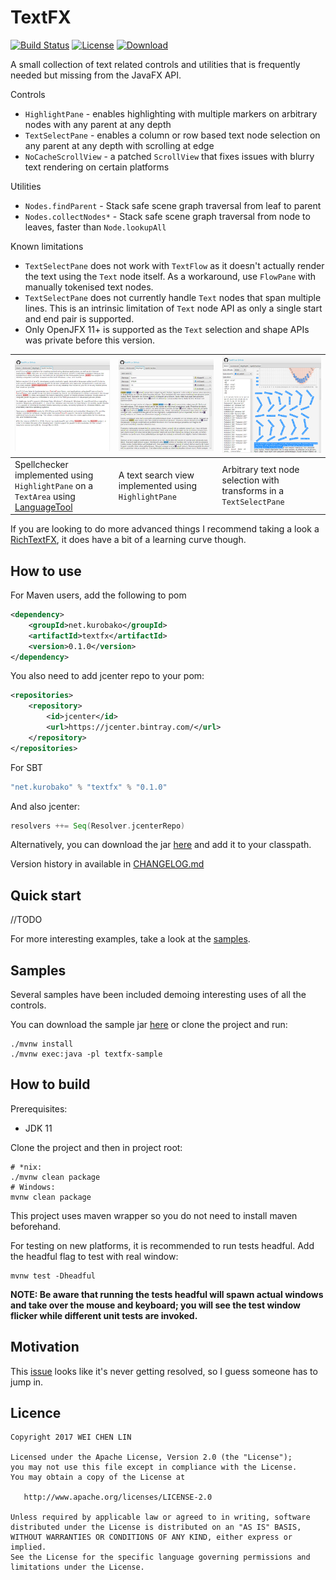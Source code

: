 TextFX
==========

[![Build Status](https://travis-ci.org/tom91136/TextFX.svg?branch=master)](https://travis-ci.org/tom91136/TextFX)
[![License](https://img.shields.io/badge/License-Apache%202.0-blue.svg)](https://opensource.org/licenses/Apache-2.0)
[![Download](https://api.bintray.com/packages/tom91136/maven/textfx/images/download.svg)](https://bintray.com/tom91136/maven/textfx/_latestVersion)

A small collection of text related controls and utilities that is frequently needed but missing from the JavaFX API.
 
Controls

 * `HighlightPane` - enables highlighting with multiple markers on arbitrary nodes with any parent at any depth 
 * `TextSelectPane` - enables a column or row based text node selection on any parent at any depth with scrolling at edge 
 * `NoCacheScrollView` - a patched `ScrollView` that fixes issues with blurry text rendering on certain platforms

Utilities

 * `Nodes.findParent` - Stack safe scene graph traversal from leaf to parent
 * `Nodes.collectNodes*` - Stack safe scene graph traversal from node to leaves, faster than `Node.lookupAll`

Known limitations
 * `TextSelectPane` does not work with `TextFlow` as it doesn't actually render the text using the `Text` node itself. As a workaround, use `FlowPane` with manually tokenised text nodes. 
 * `TextSelectPane` does not currently handle `Text` nodes that span multiple lines. This is an intrinsic limitation of `Text` node API as only a single start and end pair is supported.
 * Only OpenJFX 11+ is supported as the `Text` selection and shape APIs was private before this version. 


| ![alt text](screenshots/a.png) |  ![alt text](screenshots/b.png) |  ![alt text](screenshots/c.png) |
|---|---|---|
| Spellchecker implemented using `HighlightPane` on a `TextArea` using [LanguageTool](https://github.com/languagetool-org/languagetool) |  A text search view implemented using `HighlightPane` |  Arbitrary text node selection with transforms in a `TextSelectPane`   |


If you are looking to do more advanced things I recommend taking a look a [RichTextFX](https://github.com/FXMisc/RichTextFX), it does have a bit of a learning curve though.

## How to use

For Maven users, add the following to pom
```xml
<dependency>
    <groupId>net.kurobako</groupId>
    <artifactId>textfx</artifactId>
    <version>0.1.0</version>
</dependency>
```
You also need to add jcenter repo to your pom:
```xml
<repositories>
    <repository>
        <id>jcenter</id>
        <url>https://jcenter.bintray.com/</url>
    </repository>
</repositories>
```

For SBT
```scala
"net.kurobako" % "textfx" % "0.1.0"    
```
And also jcenter:
```scala
resolvers ++= Seq(Resolver.jcenterRepo)
```

Alternatively, you can download the jar [here](https://dl.bintray.com/tom91136/maven/net/kurobako/textfx/textfx/0.1.0/textfx-0.1.0.jar)
 and add it to your classpath.
 
Version history in available in [CHANGELOG.md](CHANGELOG.md)

## Quick start

//TODO

For more interesting examples, take a look at the [samples](textfx-sample/src/main/java/net/kurobako/textfx/sample).

## Samples

Several samples have been included demoing interesting uses of all the controls.

You can download the sample jar [here](https://dl.bintray.com/tom91136/maven/net/kurobako/textfx/textfx-sample/0.1.0/textfx-sample-0.1.0-jar-with-dependencies.jar) 
or clone the project and run:

    ./mvnw install
    ./mvnw exec:java -pl textfx-sample

## How to build

Prerequisites:

 * JDK 11

Clone the project and then in project root:

    # *nix:
    ./mvnw clean package 
    # Windows:
    mvnw clean package

This project uses maven wrapper so you do not need to install maven
beforehand.

For testing on new platforms, it is recommended to run tests headful. Add the headful flag to test
with real window:

    mvnw test -Dheadful

**NOTE: Be aware that running the tests headful will spawn actual windows and take over the mouse 
and keyboard; you will see the test window flicker while different unit tests are invoked.**

## Motivation

This [issue](https://bugs.openjdk.java.net/browse/JDK-8092278) looks like it's never getting resolved, so I guess someone has to jump in.

## Licence

    Copyright 2017 WEI CHEN LIN
    
    Licensed under the Apache License, Version 2.0 (the "License");
    you may not use this file except in compliance with the License.
    You may obtain a copy of the License at
    
       http://www.apache.org/licenses/LICENSE-2.0
    
    Unless required by applicable law or agreed to in writing, software
    distributed under the License is distributed on an "AS IS" BASIS,
    WITHOUT WARRANTIES OR CONDITIONS OF ANY KIND, either express or implied.
    See the License for the specific language governing permissions and
    limitations under the License.